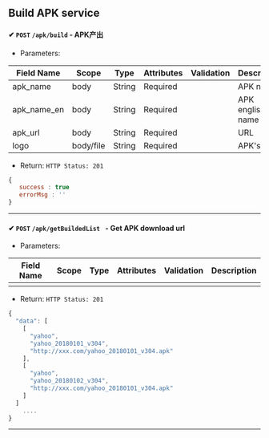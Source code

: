 ## Build APK service

####  ✔ `POST` `/apk/build` - APK产出

+ Parameters:

Field Name       | Scope | Type       | Attributes | Validation                | Description      
---------------- | ------- | ----------- | ----------- | -----------------------   | -------------
apk_name         | body   | String    | Required   |                               | APK name
apk_name_en         | body   | String    | Required   |                               | APK english name 
apk_url             | body   | String     | Required   |                               | URL
logo        | body/file   | String     | Required   |                         | APK's logo

+ Return: `HTTP Status: 201`

```javascript
{
   success : true
   errorMsg : ''
}
```
---------------------

####  ✔ `POST` `/apk/getBuildedList ` -  Get APK download url

+ Parameters:

Field Name       | Scope | Type       | Attributes | Validation                | Description      
---------------- | ------- | ----------- | ----------- | -----------------------   | -------------
         |    |     |  |                               |  


+ Return: `HTTP Status: 201`

```javascript
{
  "data": [
    [
      "yahoo",
      "yahoo_20180101_v304",
      "http://xxx.com/yahoo_20180101_v304.apk"
    ],
    [
      "yahoo",
      "yahoo_20180102_v304",
      "http://xxx.com/yahoo_20180101_v304.apk"
    ]
  ]
    ....
}
```
---------------------
